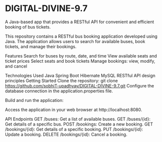 # DIGITAL-DIVINE-9.7
A Java-based app that provides a RESTful API for convenient and efficient booking of bus tickets.

This repository contains a RESTful bus booking application developed using Java. The application allows users to search for available buses, book tickets, and manage their bookings.

Features
Search for buses by route, date, and time
View available seats and ticket prices
Select seats and book tickets
Manage bookings: view, modify, and cancel

Technologies Used
Java
Spring Boot
Hibernate
MySQL 
RESTful API design principles
Getting Started
Clone the repository:
git clone https://github.com/sobhiT-upadhyay/DIGITAL-DIVINE-9.7.git
Configure the database connection in the application.properties file.

Build and run the application:

Access the application in your web browser at http://localhost:8080.

API Endpoints
GET /buses: Get a list of available buses.
GET /buses/{id}: Get details of a specific bus.
POST /bookings: Create a new booking.
GET /bookings/{id}: Get details of a specific booking.
PUT /bookings/{id}: Update a booking.
DELETE /bookings/{id}: Cancel a booking.
